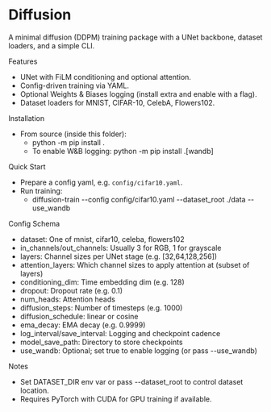 Diffusion
=========

A minimal diffusion (DDPM) training package with a UNet backbone, dataset loaders, and a simple CLI.

Features
- UNet with FiLM conditioning and optional attention.
- Config-driven training via YAML.
- Optional Weights & Biases logging (install extra and enable with a flag).
- Dataset loaders for MNIST, CIFAR-10, CelebA, Flowers102.

Installation
- From source (inside this folder):
  - python -m pip install .
  - To enable W&B logging: python -m pip install .[wandb]

Quick Start
- Prepare a config yaml, e.g. `config/cifar10.yaml`.
- Run training:
  - diffusion-train --config config/cifar10.yaml --dataset_root ./data --use_wandb

Config Schema
- dataset: One of mnist, cifar10, celeba, flowers102
- in_channels/out_channels: Usually 3 for RGB, 1 for grayscale
- layers: Channel sizes per UNet stage (e.g. [32,64,128,256])
- attention_layers: Which channel sizes to apply attention at (subset of layers)
- conditioning_dim: Time embedding dim (e.g. 128)
- dropout: Dropout rate (e.g. 0.1)
- num_heads: Attention heads
- diffusion_steps: Number of timesteps (e.g. 1000)
- diffusion_schedule: linear or cosine
- ema_decay: EMA decay (e.g. 0.9999)
- log_interval/save_interval: Logging and checkpoint cadence
- model_save_path: Directory to store checkpoints
- use_wandb: Optional; set true to enable logging (or pass --use_wandb)

Notes
- Set DATASET_DIR env var or pass --dataset_root to control dataset location.
- Requires PyTorch with CUDA for GPU training if available.
